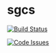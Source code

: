 # sgcs
[![Build Status](https://travis-ci.org/Michal-Stempkowski/sgcs.svg?branch=master)](https://travis-ci.org/Michal-Stempkowski/sgcs)

[![Code Issues](https://www.quantifiedcode.com/api/v1/project/7facafa2305342328007e3685713bffd/badge.svg)](https://www.quantifiedcode.com/app/project/7facafa2305342328007e3685713bffd)